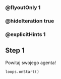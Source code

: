 ### @flyoutOnly 1
### @hideIteration true 
### @explicitHints 1

## Step 1
Powitaj swojego agenta!


```ghost
loops.onStart()
```
